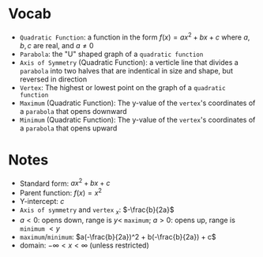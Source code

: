 # Vocab
- `Quadratic Function`: a function in the form $f(x)=ax^2+bx+c$ where $a,b,c$ are real, and $a \ne 0$
- `Parabola`: the "U" shaped graph of a `quadratic function`
- `Axis of Symmetry` (Quadratic Function): a verticle line that divides a `parabola` into two halves that are indentical in size and shape, but reversed in direction
- `Vertex`: The highest or lowest point on the graph of a `quadratic function`
- `Maximum` (Quadratic Function): The y-value of the `vertex`'s coordinates of a `parabola` that opens downward
- `Minimum` (Quadratic Function): The y-value of the `vertex`'s coordinates of a `parabola` that opens upward

# Notes
- Standard form: $ax^2 + bx + c$
- Parent function: $f(x) = x^2$
- Y-intercept: $c$
- `Axis of symmetry` and `vertex` $_x$: $-\frac{b}{2a}$
- $a < 0$: opens down, range is $y <$ `maximum`; $a > 0$: opens up, range is `minimum` $< y$
- `maximum`/`minimum`: $a(-\frac{b}{2a})^2 + b(-\frac{b}{2a}) + c$
- domain: $-\infty < x < \infty$ (unless restricted)
